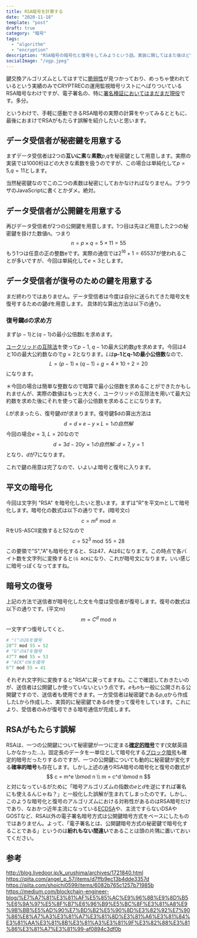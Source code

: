 ```yaml
---
title: RSA暗号を計算する
date: "2020-11-18"
template: "post"
draft: true
category: "暗号"
tags:
  - "algorithm"
  - "encryption"
description: "RSA暗号の暗号化と復号をしてみようという話。実装に関してはまた後ほど"
socialImage: "/ogp.jpeg"
---
```


鍵交換アルゴリズムとしてはすでに[脆弱性](https://wired.jp/2019/09/05/rsa-encryption-signature-validation-flaws/)が見つかっており、めっちゃ使われているという実績のみでCRYPTRECの運用監視暗号リストにへばりついているRSA暗号なわけですが、電子署名の、特に[署名検証においてはまだまだ現役](http://blog.livedoor.jp/k_urushima/archives/1721840.html)です。多分。

というわけで、手軽に感動できるRSA暗号の実際の計算をやってみるとともに、最後におまけでRSAがもたらす誤解を紹介したいと思います。

## データ受信者が秘密鍵を用意する
まずデータ受信者は2つの**互いに素**な**素数**$p$,$q$を秘密鍵として用意します。実際の実装では1000桁ほどの大きな素数を扱うのですが、この場合は単純化して$p = 5$,$q = 11$とします。

当然秘密鍵なのでこの二つの素数は秘密にしておかなければなりません。ブラウザのJavaScriptに書くとかダメ。絶対。

## データ受信者が公開鍵を用意する
再びデータ受信者が2つの公開鍵を用意します。1つ目は先ほど用意した2つの秘密鍵を掛けた数値$n$。つまり
$$
n = p\times q = 5\times 11 = 55
$$
もう1つは任意の正の整数eです。実際の通信では$2^16 + 1 = 65537$が使われることが多いですが、今回は単純化して$e = 3$とします。

## データ受信者が復号のための鍵を用意する
まだ終わりではありません。データ受信者は今度は自分に送られてきた暗号文を復号するための鍵$d$を用意します。
具体的な算出方法は以下の通り。
### 復号鍵dの求め方
まず$(p-1)$と$(q-1)$の最小公倍数$L$を求めます。

[ユークリッドの互除法](https://mathtrain.jp/euclid#:~:text=%E3%83%A6%E3%83%BC%E3%82%AF%E3%83%AA%E3%83%83%E3%83%89%E3%81%AE%E4%BA%92%E9%99%A4%E6%B3%95%EF%BC%88%E3%81%94,%E7%B4%A0%E6%97%A9%E3%81%8F%E8%A8%88%E7%AE%97%E3%81%99%E3%82%8B%E6%96%B9%E6%B3%95%E3%81%A7%E3%81%99%E3%80%82)を使って$p-1$, $q-1$の最大公約数$g$を求めます。今回は4と10の最大公約数なので$g = 2$となります。$L$は**p-1とq-1の最小公倍数**なので、
$$
L = (p - 1)\times (q - 1)\div g = 4\times 10\div 2 = 20
$$
になります。

＊今回の場合は簡単な整数なので暗算で最小公倍数を求めることができたかもしれませんが、実際の数値はもっと大きく、ユークリッドの互除法を用いて最大公約数を求めた後にそれを使って最小公倍数を求めることになります。


$L$が求まったら、復号鍵$d$が求まります。復号鍵$dの算出方法は
$$
d = d\times e - y\times L = 1 の自然解
$$
今回の場合$e = 3$, $L = 20$なので
$$
d = 3d - 20y = 1 の自然解 ∴ d = 7, y = 1
$$
となり、$d$が7になります。

これで鍵の用意は完了なので、いよいよ暗号と復号に入ります。

## 平文の暗号化
今回は文字列 "RSA" を暗号化したいと思います。まずは"R"を平文mとして暗号化します。暗号化の数式は以下の通りです。(暗号文c)
$$
c = m^e \bmod n
$$
RをUS-ASCII変換すると52なので
$$
c = 52^3 \bmod 55 = 28
$$
この要領で"S","A"も暗号化すると、Sは47、Aは6になります。この時点で各バイト数を文字列に変換すると```(G ACK```になり、これが暗号文になります。いい感じに暗号っぽくなってますね。

## 暗号文の復号
上記の方法で送信者が暗号化した文を今度は受信者が復号します。復号の数式は以下の通りです。(平文m)
$$
m = C^d \bmod n
$$
一文字ずつ復号してくと、
```python
# "("の28を復号
28^7 mod 55 = 52
# "G"の47を復号
47^7 mod 55 = 53
# "ACK"の6を復号
6^7 mod 55 = 41
```
それぞれ文字列に変換すると"RSA"に戻ってますね。ここで確認しておきたいのが、送信者は公開鍵しか使っていないという点です。$e$も$n$も一般に公開される公開鍵ですので、送信者も使用できます。一方受信者は秘密鍵である$p$,$q$から作成したLから作成した、実質的に秘密鍵であるdを使って復号をしています。これにより、受信者のみが復号できる暗号通信が完成します。

## RSAがもたらす誤解
RSAは、一つの公開鍵について秘密鍵が一つに定まる[**確定的暗号**](https://en.wikipedia.org/wiki/Deterministic_encryption)です(文献英語しかなかった...)。固定長のデータを一単位として暗号化する[ブロック暗号](https://qiita.com/shoichi0599/items/6082b765c1257b71985b)も確定的暗号だったりするのですが、一つの公開鍵についても動的に秘密鍵が変化する**確率的暗号**も存在します。しかし上述の通りRSA暗号の暗号化と復号の数式が
$$
c = m^e \bmod n \\
m = c^d \bmod n
$$
と対になっているがために「暗号アルゴリズムの指数の$e$と$d$を逆にすれば署名にも使えるんじゃね？」と一般化した誤解が生まれてしまったのです。しかし、このような暗号化と復号のアルゴリズムにおける対称性があるのはRSA暗号だけであり、なおかつ近年主流になっている[ECDSA](https://zoom-blc.com/what-is-ecdsa)や、主流ですらないDSAやGOSTなど、RSA以外の電子署名暗号方式は公開鍵暗号方式をベースにしたものではありません。よって、「電子署名とは、公開鍵暗号方式の秘密鍵で暗号化することである」というのは**紛れもない間違い**であることは頭の片隅に置いておいてください。

## 参考
http://blog.livedoor.jp/k_urushima/archives/1721840.html
https://qiita.com/angel_p_57/items/d7ffb9ec13b4dde3357d
https://qiita.com/shoichi0599/items/6082b765c1257b71985b
https://medium.com/blockchain-engineer-blog/%E7%A7%81%E3%81%AF%E5%85%AC%E9%96%8B%E9%8D%B5%E6%9A%97%E5%8F%B7%E6%96%B9%E5%BC%8F%E3%81%A8%E9%9B%BB%E5%AD%90%E7%BD%B2%E5%90%8D%E3%82%92%E7%90%86%E8%A7%A3%E3%81%A7%E3%81%8D%E3%81%A6%E3%81%84%E3%81%AA%E3%81%8B%E3%81%A3%E3%81%9F%E3%82%88%E3%81%86%E3%81%A7%E3%81%99-af0894c3df0b
